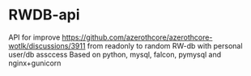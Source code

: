 # RWDB-api
API for improve https://github.com/azerothcore/azerothcore-wotlk/discussions/3911 from readonly to random RW-db with personal user/db assccess
Based on python, mysql, falcon, pymysql and nginx+gunicorn
